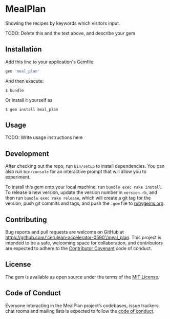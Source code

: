 # MealPlan

Showing the recipes by keywords which visitors input.

TODO: Delete this and the text above, and describe your gem

## Installation

Add this line to your application's Gemfile:

```ruby
gem 'meal_plan'
```

And then execute:

    $ bundle

Or install it yourself as:

    $ gem install meal_plan

## Usage

TODO: Write usage instructions here

## Development

After checking out the repo, run `bin/setup` to install dependencies. You can also run `bin/console` for an interactive prompt that will allow you to experiment.

To install this gem onto your local machine, run `bundle exec rake install`. To release a new version, update the version number in `version.rb`, and then run `bundle exec rake release`, which will create a git tag for the version, push git commits and tags, and push the `.gem` file to [rubygems.org](https://rubygems.org).

## Contributing

Bug reports and pull requests are welcome on GitHub at https://github.com/'cerulean-accelerator-0590'/meal_plan. This project is intended to be a safe, welcoming space for collaboration, and contributors are expected to adhere to the [Contributor Covenant](http://contributor-covenant.org) code of conduct.

## License

The gem is available as open source under the terms of the [MIT License](https://opensource.org/licenses/MIT).

## Code of Conduct

Everyone interacting in the MealPlan project’s codebases, issue trackers, chat rooms and mailing lists is expected to follow the [code of conduct](https://github.com/'cerulean-accelerator-0590'/meal_plan/blob/master/CODE_OF_CONDUCT.md).
